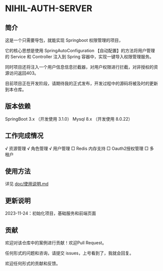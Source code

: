 # NIHIL-AUTH-SERVER

## 简介

这是一个只需要导包，就能实现 Springboot 权限管理的项目，

它的核心思想是使用 SpringAutoConfiguration 【自动配置】的方法将用户管理的 Service 和 Controller 注入到 Spring 容器中，实现一键导入权限管理服务。

同时项目还将注入一个用户信息信息拦截器，对用户权限进行拦截，对非授权的资源访问返回403。

目前项目正在开发阶段，请期待我的正式发布，开发过程中的源码将被及时的更新到本仓库。

## 版本依赖

SpringBoot 3.x （开发使用 3.1.0）
Mysql 8.x     （开发使用 8.0.22）

## 工作完成情况
√ 资源管理
√ 角色管理
√ 用户管理
□ Redis 内存支持
□ Oauth2授权管理
□ 多租户

## 使用方法
详见 [doc/使用说明.md](doc/使用说明.md)

## 更新说明
2023-11-24：初始化项目，基础服务和前端页面 

## 贡献
欢迎对该仓库中的案例进行贡献！欢迎Pull Request。

任何形式的问题和咨询，请提交 issues，上号看到了，我就会回复。

欢迎任何形式的贡献和反馈。